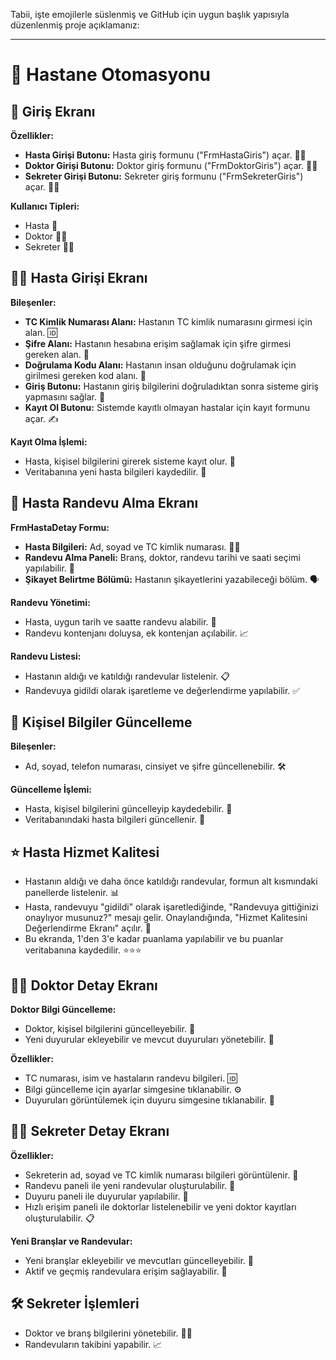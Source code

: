 Tabii, işte emojilerle süslenmiş ve GitHub için uygun başlık yapısıyla düzenlenmiş proje açıklamanız:

---

# 🏥 Hastane Otomasyonu

## 🚪 Giriş Ekranı

**Özellikler:**
- **Hasta Girişi Butonu:** Hasta giriş formunu ("FrmHastaGiris") açar. 🧑‍⚕️
- **Doktor Girişi Butonu:** Doktor giriş formunu ("FrmDoktorGiris") açar. 👨‍⚕️
- **Sekreter Girişi Butonu:** Sekreter giriş formunu ("FrmSekreterGiris") açar. 🧑‍💼

**Kullanıcı Tipleri:**
- Hasta 🏥
- Doktor 👨‍⚕️
- Sekreter 🧑‍💼

## 👩‍⚕️ Hasta Girişi Ekranı

**Bileşenler:**
- **TC Kimlik Numarası Alanı:** Hastanın TC kimlik numarasını girmesi için alan. 🆔
- **Şifre Alanı:** Hastanın hesabına erişim sağlamak için şifre girmesi gereken alan. 🔑
- **Doğrulama Kodu Alanı:** Hastanın insan olduğunu doğrulamak için girilmesi gereken kod alanı. 🔢
- **Giriş Butonu:** Hastanın giriş bilgilerini doğruladıktan sonra sisteme giriş yapmasını sağlar. 🚪
- **Kayıt Ol Butonu:** Sistemde kayıtlı olmayan hastalar için kayıt formunu açar. ✍️

**Kayıt Olma İşlemi:**
- Hasta, kişisel bilgilerini girerek sisteme kayıt olur. 📝
- Veritabanına yeni hasta bilgileri kaydedilir. 💾

## 📅 Hasta Randevu Alma Ekranı

**FrmHastaDetay Formu:**
- **Hasta Bilgileri:** Ad, soyad ve TC kimlik numarası. 🧑‍⚕️
- **Randevu Alma Paneli:** Branş, doktor, randevu tarihi ve saati seçimi yapılabilir. 📅
- **Şikayet Belirtme Bölümü:** Hastanın şikayetlerini yazabileceği bölüm. 🗣️

**Randevu Yönetimi:**
- Hasta, uygun tarih ve saatte randevu alabilir. 📆
- Randevu kontenjanı doluysa, ek kontenjan açılabilir. 📈

**Randevu Listesi:**
- Hastanın aldığı ve katıldığı randevular listelenir. 📋
- Randevuya gidildi olarak işaretleme ve değerlendirme yapılabilir. ✅

## 🔄 Kişisel Bilgiler Güncelleme

**Bileşenler:**
- Ad, soyad, telefon numarası, cinsiyet ve şifre güncellenebilir. 🛠️

**Güncelleme İşlemi:**
- Hasta, kişisel bilgilerini güncelleyip kaydedebilir. 💼
- Veritabanındaki hasta bilgileri güncellenir. 🔄

## ⭐ Hasta Hizmet Kalitesi

- Hastanın aldığı ve daha önce katıldığı randevular, formun alt kısmındaki panellerde listelenir. 📊
- Hasta, randevuyu "gidildi" olarak işaretlediğinde, "Randevuya gittiğinizi onaylıyor musunuz?" mesajı gelir. Onaylandığında, "Hizmet Kalitesini Değerlendirme Ekranı" açılır. 📝
- Bu ekranda, 1'den 3'e kadar puanlama yapılabilir ve bu puanlar veritabanına kaydedilir. ⭐⭐⭐

## 👨‍⚕️ Doktor Detay Ekranı

**Doktor Bilgi Güncelleme:**
- Doktor, kişisel bilgilerini güncelleyebilir. 🔧
- Yeni duyurular ekleyebilir ve mevcut duyuruları yönetebilir. 📣

**Özellikler:**
- TC numarası, isim ve hastaların randevu bilgileri. 🆔
- Bilgi güncelleme için ayarlar simgesine tıklanabilir. ⚙️
- Duyuruları görüntülemek için duyuru simgesine tıklanabilir. 📰

## 🧑‍💼 Sekreter Detay Ekranı

**Özellikler:**
- Sekreterin ad, soyad ve TC kimlik numarası bilgileri görüntülenir. 🧾
- Randevu paneli ile yeni randevular oluşturulabilir. 📅
- Duyuru paneli ile duyurular yapılabilir. 📢
- Hızlı erişim paneli ile doktorlar listelenebilir ve yeni doktor kayıtları oluşturulabilir. 📋

**Yeni Branşlar ve Randevular:**
- Yeni branşlar ekleyebilir ve mevcutları güncelleyebilir. 🏥
- Aktif ve geçmiş randevulara erişim sağlayabilir. 📅

## 🛠️ Sekreter İşlemleri

- Doktor ve branş bilgilerini yönetebilir. 🧑‍⚕️
- Randevuların takibini yapabilir. 📈

